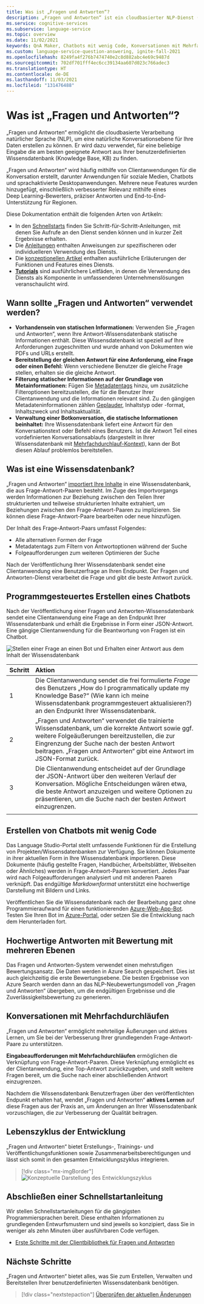 ```yaml
---
title: Was ist „Fragen und Antworten“?
description: „Fragen und Antworten“ ist ein cloudbasierter NLP-Dienst (Natural Language Processing, Verarbeitung natürlicher Sprache) zur mühelosen Erstellung einer natürlichen Konversationsebene für Ihre Daten. Er kann verwendet werden, um für eine beliebige Eingabe in natürlicher Sprache die am besten geeignete Antwort aus Ihrer benutzerdefinierten Wissensdatenbank (Knowledge Base, KB) zu finden.
ms.service: cognitive-services
ms.subservice: language-service
ms.topic: overview
ms.date: 11/02/2021
keywords: QnA Maker, Chatbots mit wenig Code, Konversationen mit Mehrfachdurchläufen
ms.custom: language-service-question-answering, ignite-fall-2021
ms.openlocfilehash: 8249fa4f276b7474740e2c8d882abc4e69c9487d
ms.sourcegitcommit: 702df701fff4ec6cc39134aa607d023c766adec3
ms.translationtype: HT
ms.contentlocale: de-DE
ms.lasthandoff: 11/03/2021
ms.locfileid: "131476488"
---
```

# <a name="what-is-question-answering"></a>Was ist „Fragen und Antworten“?

„Fragen und Antworten“ ermöglicht die cloudbasierte Verarbeitung natürlicher Sprache (NLP), um eine natürliche Konversationsebene für Ihre Daten erstellen zu können. Er wird dazu verwendet, für eine beliebige Eingabe die am besten geeignete Antwort aus Ihrer benutzerdefinierten Wissensdatenbank (Knowledge Base, KB) zu finden.

„Fragen und Antworten“ wird häufig mithilfe von Clientanwendungen für die Konversation erstellt, darunter Anwendungen für soziale Medien, Chatbots und sprachaktivierte Desktopanwendungen. Mehrere neue Features wurden hinzugefügt, einschließlich verbesserter Relevanz mithilfe eines Deep Learning-Bewerters, präziser Antworten und End-to-End-Unterstützung für Regionen.

Diese Dokumentation enthält die folgenden Arten von Artikeln:

* In den [Schnellstarts](./quickstart/sdk.md) finden Sie Schritt-für-Schritt-Anleitungen, mit denen Sie Aufrufe an den Dienst senden können und in kurzer Zeit Ergebnisse erhalten.
* Die [Anleitungen](./how-to/manage-knowledge-base.md) enthalten Anweisungen zur spezifischeren oder individuelleren Verwendung des Diensts.
* Die [konzeptionellen Artikel](./concepts/precise-answering.md) enthalten ausführliche Erläuterungen der Funktionen und Features eines Diensts.
* [**Tutorials**](./tutorials/bot-service.md) sind ausführlichere Leitfäden, in denen die Verwendung des Diensts als Komponente in umfassenderen Unternehmenslösungen veranschaulicht wird. 

## <a name="when-to-use-question-answering"></a>Wann sollte „Fragen und Antworten“ verwendet werden?

* **Vorhandensein von statischen Informationen:** Verwenden Sie „Fragen und Antworten“, wenn Ihre Antwort-Wissensdatenbank statische Informationen enthält. Diese Wissensdatenbank ist speziell auf Ihre Anforderungen zugeschnitten und wurde anhand von Dokumenten wie PDFs und URLs erstellt.
* **Bereitstellung der gleichen Antwort für eine Anforderung, eine Frage oder einen Befehl:** Wenn verschiedene Benutzer die gleiche Frage stellen, erhalten sie die gleiche Antwort.
* **Filterung statischer Informationen auf der Grundlage von Metainformationen:** Fügen Sie [Metadatentags](./tutorials/multiple-domains.md) hinzu, um zusätzliche Filteroptionen bereitzustellen, die für die Benutzer Ihrer Clientanwendung und die Informationen relevant sind. Zu den gängigen Metadateninformationen zählen [Geplauder](./how-to/chit-chat.md), Inhaltstyp oder -format, Inhaltszweck und Inhaltsaktualität. <!--TODO: Fix Link-->
* **Verwaltung einer Botkonversation, die statische Informationen beinhaltet:** Ihre Wissensdatenbank liefert eine Antwort für den Konversationstext oder Befehl eines Benutzers. Ist die Antwort Teil eines vordefinierten Konversationsablaufs (dargestellt in Ihrer Wissensdatenbank mit [Mehrfachdurchlauf-Kontext](./tutorials/guided-conversations.md)), kann der Bot diesen Ablauf problemlos bereitstellen.

## <a name="what-is-a-knowledge-base"></a>Was ist eine Wissensdatenbank?

„Fragen und Antworten“ [importiert Ihre Inhalte](./how-to/manage-knowledge-base.md) in eine Wissensdatenbank, die aus Frage-Antwort-Paaren besteht. Im Zuge des Importvorgangs werden Informationen zur Beziehung zwischen den Teilen Ihrer strukturierten und teilweise strukturierten Inhalte extrahiert, um Beziehungen zwischen den Frage-Antwort-Paaren zu implizieren. Sie können diese Frage-Antwort-Paare bearbeiten oder neue hinzufügen.

Der Inhalt des Frage-Antwort-Paars umfasst Folgendes:
* Alle alternativen Formen der Frage
* Metadatentags zum Filtern von Antwortoptionen während der Suche
* Folgeaufforderungen zum weiteren Optimieren der Suche

Nach der Veröffentlichung Ihrer Wissensdatenbank sendet eine Clientanwendung eine Benutzerfrage an Ihren Endpunkt. Der Fragen und Antworten-Dienst verarbeitet die Frage und gibt die beste Antwort zurück.

## <a name="create-a-chat-bot-programmatically"></a>Programmgesteuertes Erstellen eines Chatbots

Nach der Veröffentlichung einer Fragen und Antworten-Wissensdatenbank sendet eine Clientanwendung eine Frage an den Endpunkt Ihrer Wissensdatenbank und erhält die Ergebnisse in Form einer JSON-Antwort. Eine gängige Clientanwendung für die Beantwortung von Fragen ist ein Chatbot.

![Stellen einer Frage an einen Bot und Erhalten einer Antwort aus dem Inhalt der Wissensdatenbank](../../qnamaker/media/qnamaker-overview-learnabout/bot-chat-with-qnamaker.png)

|Schritt|Aktion|
|:--|:--|
|1|Die Clientanwendung sendet die frei formulierte _Frage_ des Benutzers „How do I programmatically update my Knowledge Base?“ (Wie kann ich meine Wissensdatenbank programmgesteuert aktualisieren?) an den Endpunkt Ihrer Wissensdatenbank.|
|2|„Fragen und Antworten“ verwendet die trainierte Wissensdatenbank, um die korrekte Antwort sowie ggf. weitere Folgeäußerungen bereitzustellen, die zur Eingrenzung der Suche nach der besten Antwort beitragen. „Fragen und Antworten“ gibt eine Antwort im JSON-Format zurück.|
|3|Die Clientanwendung entscheidet auf der Grundlage der JSON-Antwort über den weiteren Verlauf der Konversation. Mögliche Entscheidungen wären etwa, die beste Antwort anzuzeigen und weitere Optionen zu präsentieren, um die Suche nach der besten Antwort einzugrenzen. |
|||

## <a name="build-low-code-chat-bots"></a>Erstellen von Chatbots mit wenig Code

Das Language Studio-Portal stellt umfassende Funktionen für die Erstellung von Projekten/Wissensdatenbanken zur Verfügung. Sie können Dokumente in ihrer aktuellen Form in Ihre Wissensdatenbank importieren. Diese Dokumente (häufig gestellte Fragen, Handbücher, Arbeitsblätter, Webseiten oder Ähnliches) werden in Frage-Antwort-Paaren konvertiert. Jedes Paar wird nach Folgeaufforderungen analysiert und mit anderen Paaren verknüpft. Das endgültige _Markdownformat_ unterstützt eine hochwertige Darstellung mit Bildern und Links.

Veröffentlichen Sie die Wissensdatenbank nach der Bearbeitung ganz ohne Programmieraufwand für einen funktionierenden [Azure-Web-App-Bot](https://azure.microsoft.com/services/bot-service/). Testen Sie Ihren Bot im [Azure-Portal](https://portal.azure.com), oder setzen Sie die Entwicklung nach dem Herunterladen fort.

## <a name="high-quality-responses-with-layered-ranking"></a>Hochwertige Antworten mit Bewertung mit mehreren Ebenen

Das Fragen und Antworten-System verwendet einen mehrstufigen Bewertungsansatz. Die Daten werden in Azure Search gespeichert. Dies ist auch gleichzeitig die erste Bewertungsebene. Die besten Ergebnisse von Azure Search werden dann an das NLP-Neubewertungsmodell von „Fragen und Antworten“ übergeben, um die endgültigen Ergebnisse und die Zuverlässigkeitsbewertung zu generieren.

## <a name="multi-turn-conversations"></a>Konversationen mit Mehrfachdurchläufen

„Fragen und Antworten“ ermöglicht mehrteilige Äußerungen und aktives Lernen, um Sie bei der Verbesserung Ihrer grundlegenden Frage-Antwort-Paare zu unterstützen.

**Eingabeaufforderungen mit Mehrfachdurchläufen** ermöglichen die Verknüpfung von Frage-Antwort-Paaren. Diese Verknüpfung ermöglicht es der Clientanwendung, eine Top-Antwort zurückzugeben, und stellt weitere Fragen bereit, um die Suche nach einer abschließenden Antwort einzugrenzen.

Nachdem die Wissensdatenbank Benutzerfragen über den veröffentlichten Endpunkt erhalten hat, wendet „Fragen und Antworten“ **aktives Lernen** auf diese Fragen aus der Praxis an, um Änderungen an Ihrer Wissensdatenbank vorzuschlagen, die zur Verbesserung der Qualität beitragen.

## <a name="development-lifecycle"></a>Lebenszyklus der Entwicklung

„Fragen und Antworten“ bietet Erstellungs-, Trainings- und Veröffentlichungsfunktionen sowie Zusammenarbeitsberechtigungen und lässt sich somit in den gesamten Entwicklungszyklus integrieren.

> [!div class="mx-imgBorder"]
> ![Konzeptuelle Darstellung des Entwicklungszyklus](../../qnamaker/media/qnamaker-overview-learnabout/development-cycle.png)

## <a name="complete-a-quickstart"></a>Abschließen einer Schnellstartanleitung

Wir stellen Schnellstartanleitungen für die gängigsten Programmiersprachen bereit. Diese enthalten Informationen zu grundlegenden Entwurfsmustern und sind jeweils so konzipiert, dass Sie in weniger als zehn Minuten über ausführbaren Code verfügen.

* [Erste Schritte mit der Clientbibliothek für Fragen und Antworten](./quickstart/sdk.md)

## <a name="next-steps"></a>Nächste Schritte
„Fragen und Antworten“ bietet alles, was Sie zum Erstellen, Verwalten und Bereitstellen Ihrer benutzerdefinierten Wissensdatenbank benötigen.

> [!div class="nextstepaction"]
> [Überprüfen der aktuellen Änderungen](../whats-new.md)
